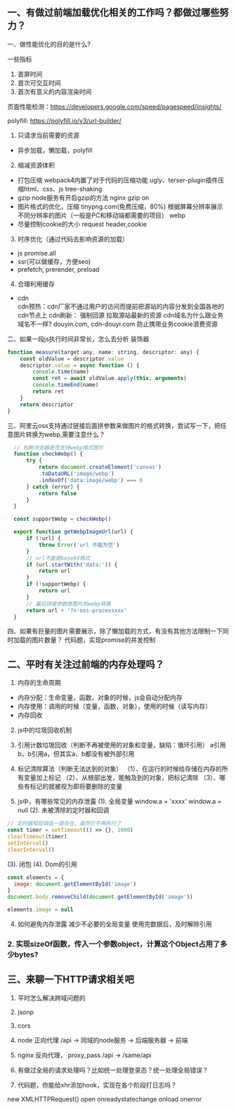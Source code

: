 ## 一、有做过前端加载优化相关的工作吗？都做过哪些努力？

一、做性能优化的目的是什么?

一些指标
1. 首屏时间
2. 首次可交互时间
3. 首次有意义的内容渲染时间

页面性能检测：https://developers.google.com/speed/pagespeed/insights/

polyfill: https://polyfill.io/v3/url-builder/

1. 只请求当前需要的资源

- 异步加载，懒加载，polyfill

2. 缩减资源体积
- 打包压缩 webpack4内置了对于代码的压缩功能 ugly、terser-plugin插件压缩html、css、js tree-shaking
- gzip node服务有开启gzip的方法 nginx gzip on
- 图片格式的优化，压缩 tinypng.com(免费压缩，80%) 根据屏幕分辨率展示不同分辨率的图片（一般是PC和移动端都需要的项目） webp
- 尽量控制cookie的大小 request header,cookie

3. 时序优化（通过代码去影响资源的加载）
- js promise.all
- ssr(可以做缓存，方便seo)
- prefetch, prerender, preload
<link rel="dns-prefetch" href="xxx1.com">
<link rel="dns-prefetch" href="xxx2.com">
<link rel="preconnect" href="xxx1.com">
<link rel="preload" as="image" href="https://aaa.com/p.png">

4. 合理利用缓存
- cdn  
cdn预热：cdn厂家不通过用户的访问而提前把源站的内容分发到全国各地的cdn节点上 
cdn刷新： 强制回源 拉取源站最新的资源
cdn域名为什么跟业务域名不一样?
douyin.com, cdn-douyi.com 防止携带业务cookie浪费资源


二、如果一段js执行时间非常长，怎么去分析
  装饰器
```js
function measure(target:any, name: string, descriptor: any) {
    const oldValue = descriptor.value
    descriptor.value = async function () {
        console.time(name)
        const ret = await oldValue.apply(this, arguments)
        console.timeEnd(name)
        return ret
    }
    return descriptor
}
```
三、阿里云oss支持通过链接后面拼参数来做图片的格式转换，尝试写一下，把任意图片转换为webp,需要注意什么？

```js
  // 判断浏览器是否支持webp格式图片
  function checkWebp() {
      try {
          return document.createElement('canvas')
          .toDataURL('image/webp')
          .indexOf('data:image/webp') === 0
      } catch (error) {
          return false
      }
  }

  const supportWebp = checkWebp()

  export function getWebpImageUrl(url) {
      if (!url) {
          throw Error('url 不能为空')
      }
      // url不能是base64格式
      if (url.startWith('data:')) {
          return url
      }
      if (!supportWebp) {
          return url
      }
      // 最后拼接参数做图片的webp转换
      return url + '?x-oss-processxxx'
  }
```

四、如果有巨量的图片需要展示，除了懒加载的方式，有没有其他方法限制一下同时加载的图片数量？
  代码题，实现promise的并发控制

## 二、平时有关注过前端的内存处理吗？

1. 内存的生命周期
- 内存分配：生命变量，函数，对象的时候，js会自动分配内存 
- 内存使用：调用的时候（变量，函数，对象），使用的时候（读写内存）
- 内存回收
2. js中的垃圾回收机制
  1. 引用计数垃圾回收（判断不再被使用的对象和变量，缺陷：循环引用） a引用b，b引用a，但其实a、b都没有被外部引用
  2. 标记清除算法（判断无法达到的对象）
  （1）、在运行的时候给存储在内存的所有变量加上标记
  （2）、从根部出发，能触及到的对象，把标记清除
  （3）、哪些有标记的就被视为即将要删除的变量

3. js中，有哪些常见的内存泄露
  (1). 全局变量
    window.a = 'xxxx'
    window.a = null
  (2). 未被清除的定时器和回调
  ```js
  // 定时器和回调会一直存在，虽然它不再执行了
  const timer = setTimeout(() => {}, 1000)
  clearTimeout(timer)
  setInterval()
  clearInterval()
  ```
  (3). 闭包
  (4). Dom的引用
  ```js
  const elements = {
    image: document.getElementById('image')
  }
  document.body.removeChild(document.getElementById('image'))

  elements.image = null
  ```
4. 如何避免内存泄露
  减少不必要的全局变量
  使用完数据后，及时解除引用

### 2. 实现sizeOf函数，传入一个参数object，计算这个Object占用了多少bytes?

## 三、来聊一下HTTP请求相关吧

1. 平时怎么解决跨域问题的
  1. jsonp
  2. cors
  3. node 正向代理 /api -> 同域的node服务 -> 后端服务器 -> 前端
  4. nginx 反向代理， proxy_pass  /api -> /same/api
2. 有做过全局的请求处理吗？比如统一处理登录态？统一处理全局错误？

3. 代码题，你能给xhr添加hook，实现在各个阶段打日志吗？

  new XMLHTTPRequest()
  open
  onreadystatechange
  onload
  onerror
